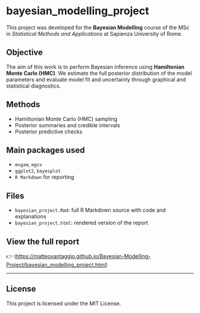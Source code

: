 # bayesian_modelling_project

This project was developed for the **Bayesian Modelling** course of the MSc in *Statistical Methods and Applications* at Sapienza University of Rome.

## Objective

The aim of this work is to perform Bayesian inference using **Hamiltonian Monte Carlo (HMC)**. We estimate the full posterior distribution of the model parameters and evaluate model fit and uncertainty through graphical and statistical diagnostics.

## Methods

- Hamiltonian Monte Carlo (HMC) sampling
- Posterior summaries and credible intervals
- Posterior predictive checks

## Main packages used

- `mvgam`, `mgcv` 
- `ggplot2`, `bayesplot`
- `R Markdown` for reporting

## Files

- `bayesian_project.Rmd`: full R Markdown source with code and explanations
- `bayesian_project.html`: rendered version of the report

## View the full report

👉 (https://matteovantaggio.github.io/Bayesian-Modelling-Project/bayesian_modelling_project.html)

---

## License

This project is licensed under the MIT License.
